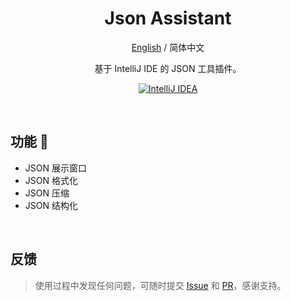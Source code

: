<div align="center">

# Json Assistant

[English](./README.md) / 简体中文

基于 IntelliJ IDE 的 JSON 工具插件。

[![IntelliJ IDEA][shields:idea]][jb:link]

</div>

<br/>

## 功能 🎉
- JSON 展示窗口
- JSON 格式化
- JSON 压缩
- JSON 结构化

<br/>

## 反馈
> 使用过程中发现任何问题，可随时提交 [Issue][gh:issue] 和 [PR][gh:pr]，感谢支持。


[shields:idea]: https://img.shields.io/badge/Jetbrains-IntelliJ%20IDEA-%2311AB00.svg?style=Plastic&logo=intellij-idea&logoColor=white
[jb:link]: https://www.jetbrains.com/?from=Json%20Assistant
[gh:issue]: https://github.com/MemoryZy/Json-Assistant/issues
[gh:pr]: https://github.com/MemoryZy/Json-Assistant/pulls
